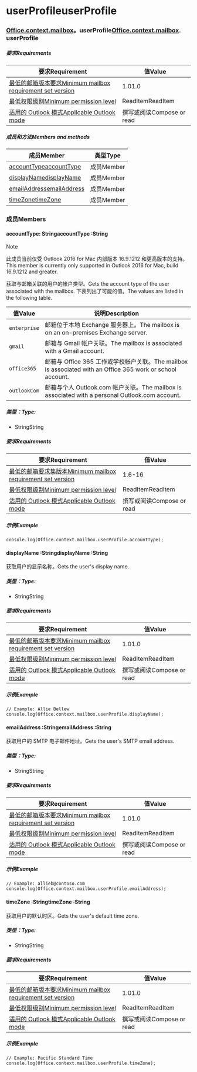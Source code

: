 
# <a name="userprofile"></a><span data-ttu-id="a12ab-101">userProfile</span><span class="sxs-lookup"><span data-stu-id="a12ab-101">userProfile</span></span>

### <span data-ttu-id="a12ab-p101">[Office](Office.md)[.context](Office.context.md)[.mailbox](Office.context.mailbox.md)。userProfile</span><span class="sxs-lookup"><span data-stu-id="a12ab-p101">[Office](Office.md)[.context](Office.context.md)[.mailbox](Office.context.mailbox.md). userProfile</span></span>

##### <a name="requirements"></a><span data-ttu-id="a12ab-104">要求</span><span class="sxs-lookup"><span data-stu-id="a12ab-104">Requirements</span></span>

|<span data-ttu-id="a12ab-105">要求</span><span class="sxs-lookup"><span data-stu-id="a12ab-105">Requirement</span></span>| <span data-ttu-id="a12ab-106">值</span><span class="sxs-lookup"><span data-stu-id="a12ab-106">Value</span></span>|
|---|---|
|[<span data-ttu-id="a12ab-107">最低的邮箱版本要求</span><span class="sxs-lookup"><span data-stu-id="a12ab-107">Minimum mailbox requirement set version</span></span>](/javascript/office/requirement-sets/outlook-api-requirement-sets)| <span data-ttu-id="a12ab-108">1.0</span><span class="sxs-lookup"><span data-stu-id="a12ab-108">1.0</span></span>|
|[<span data-ttu-id="a12ab-109">最低权限级别</span><span class="sxs-lookup"><span data-stu-id="a12ab-109">Minimum permission level</span></span>](https://docs.microsoft.com/outlook/add-ins/understanding-outlook-add-in-permissions)| <span data-ttu-id="a12ab-110">ReadItem</span><span class="sxs-lookup"><span data-stu-id="a12ab-110">ReadItem</span></span>|
|[<span data-ttu-id="a12ab-111">适用的 Outlook 模式</span><span class="sxs-lookup"><span data-stu-id="a12ab-111">Applicable Outlook mode</span></span>](https://docs.microsoft.com/outlook/add-ins/#extension-points)| <span data-ttu-id="a12ab-112">撰写或阅读</span><span class="sxs-lookup"><span data-stu-id="a12ab-112">Compose or read</span></span>|

##### <a name="members-and-methods"></a><span data-ttu-id="a12ab-113">成员和方法</span><span class="sxs-lookup"><span data-stu-id="a12ab-113">Members and methods</span></span>

| <span data-ttu-id="a12ab-114">成员</span><span class="sxs-lookup"><span data-stu-id="a12ab-114">Member</span></span> | <span data-ttu-id="a12ab-115">类型</span><span class="sxs-lookup"><span data-stu-id="a12ab-115">Type</span></span> |
|--------|------|
| [<span data-ttu-id="a12ab-116">accountType</span><span class="sxs-lookup"><span data-stu-id="a12ab-116">accountType</span></span>](#accounttype-string) | <span data-ttu-id="a12ab-117">成员</span><span class="sxs-lookup"><span data-stu-id="a12ab-117">Member</span></span> |
| [<span data-ttu-id="a12ab-118">displayName</span><span class="sxs-lookup"><span data-stu-id="a12ab-118">displayName</span></span>](#displayname-string) | <span data-ttu-id="a12ab-119">成员</span><span class="sxs-lookup"><span data-stu-id="a12ab-119">Member</span></span> |
| [<span data-ttu-id="a12ab-120">emailAddress</span><span class="sxs-lookup"><span data-stu-id="a12ab-120">emailAddress</span></span>](#emailaddress-string) | <span data-ttu-id="a12ab-121">成员</span><span class="sxs-lookup"><span data-stu-id="a12ab-121">Member</span></span> |
| [<span data-ttu-id="a12ab-122">timeZone</span><span class="sxs-lookup"><span data-stu-id="a12ab-122">timeZone</span></span>](#timezone-string) | <span data-ttu-id="a12ab-123">成员</span><span class="sxs-lookup"><span data-stu-id="a12ab-123">Member</span></span> |

### <a name="members"></a><span data-ttu-id="a12ab-124">成员</span><span class="sxs-lookup"><span data-stu-id="a12ab-124">Members</span></span>

####  <a name="accounttype-string"></a><span data-ttu-id="a12ab-125">accountType: String</span><span class="sxs-lookup"><span data-stu-id="a12ab-125">accountType :String</span></span>

> [!NOTE]
> <span data-ttu-id="a12ab-126">此成员当前仅受 Outlook 2016 for Mac  内部版本 16.9.1212 和更高版本的支持。</span><span class="sxs-lookup"><span data-stu-id="a12ab-126">This member is currently only supported in Outlook 2016 for Mac, build 16.9.1212 and greater.</span></span>

<span data-ttu-id="a12ab-127">获取与邮箱关联的用户的帐户类型。</span><span class="sxs-lookup"><span data-stu-id="a12ab-127">Gets the account type of the user associated with the mailbox.</span></span> <span data-ttu-id="a12ab-128">下表列出了可能的值。</span><span class="sxs-lookup"><span data-stu-id="a12ab-128">The values are listed in the following table.</span></span>

| <span data-ttu-id="a12ab-129">值</span><span class="sxs-lookup"><span data-stu-id="a12ab-129">Value</span></span> | <span data-ttu-id="a12ab-130">说明</span><span class="sxs-lookup"><span data-stu-id="a12ab-130">Description</span></span> |
|-------|-------------|
| `enterprise` | <span data-ttu-id="a12ab-131">邮箱位于本地 Exchange 服务器上。</span><span class="sxs-lookup"><span data-stu-id="a12ab-131">The mailbox is on an on-premises Exchange server.</span></span> |
| `gmail` | <span data-ttu-id="a12ab-132">邮箱与 Gmail 帐户关联。</span><span class="sxs-lookup"><span data-stu-id="a12ab-132">The mailbox is associated with a Gmail account.</span></span> |
| `office365` | <span data-ttu-id="a12ab-133">邮箱与 Office 365 工作或学校帐户关联。</span><span class="sxs-lookup"><span data-stu-id="a12ab-133">The mailbox is associated with an Office 365 work or school account.</span></span> |
| `outlookCom` | <span data-ttu-id="a12ab-134">邮箱与个人 Outlook.com 帐户关联。</span><span class="sxs-lookup"><span data-stu-id="a12ab-134">The mailbox is associated with a personal Outlook.com account.</span></span> |

##### <a name="type"></a><span data-ttu-id="a12ab-135">类型：</span><span class="sxs-lookup"><span data-stu-id="a12ab-135">Type:</span></span>

*   <span data-ttu-id="a12ab-136">String</span><span class="sxs-lookup"><span data-stu-id="a12ab-136">String</span></span>

##### <a name="requirements"></a><span data-ttu-id="a12ab-137">要求</span><span class="sxs-lookup"><span data-stu-id="a12ab-137">Requirements</span></span>

|<span data-ttu-id="a12ab-138">要求</span><span class="sxs-lookup"><span data-stu-id="a12ab-138">Requirement</span></span>| <span data-ttu-id="a12ab-139">值</span><span class="sxs-lookup"><span data-stu-id="a12ab-139">Value</span></span>|
|---|---|
|[<span data-ttu-id="a12ab-140">最低的邮箱要求集版本</span><span class="sxs-lookup"><span data-stu-id="a12ab-140">Minimum mailbox requirement set version</span></span>](/javascript/office/requirement-sets/outlook-api-requirement-sets)| <span data-ttu-id="a12ab-141">1.6</span><span class="sxs-lookup"><span data-stu-id="a12ab-141">-16</span></span> |
|[<span data-ttu-id="a12ab-142">最低权限级别</span><span class="sxs-lookup"><span data-stu-id="a12ab-142">Minimum permission level</span></span>](https://docs.microsoft.com/outlook/add-ins/understanding-outlook-add-in-permissions)| <span data-ttu-id="a12ab-143">ReadItem</span><span class="sxs-lookup"><span data-stu-id="a12ab-143">ReadItem</span></span>|
|[<span data-ttu-id="a12ab-144">适用的 Outlook 模式</span><span class="sxs-lookup"><span data-stu-id="a12ab-144">Applicable Outlook mode</span></span>](https://docs.microsoft.com/outlook/add-ins/#extension-points)| <span data-ttu-id="a12ab-145">撰写或阅读</span><span class="sxs-lookup"><span data-stu-id="a12ab-145">Compose or read</span></span>|

##### <a name="example"></a><span data-ttu-id="a12ab-146">示例</span><span class="sxs-lookup"><span data-stu-id="a12ab-146">Example</span></span>

```
console.log(Office.context.mailbox.userProfile.accountType);
```

####  <a name="displayname-string"></a><span data-ttu-id="a12ab-147">displayName :String</span><span class="sxs-lookup"><span data-stu-id="a12ab-147">displayName :String</span></span>

<span data-ttu-id="a12ab-148">获取用户的显示名称。</span><span class="sxs-lookup"><span data-stu-id="a12ab-148">Gets the user's display name.</span></span>

##### <a name="type"></a><span data-ttu-id="a12ab-149">类型：</span><span class="sxs-lookup"><span data-stu-id="a12ab-149">Type:</span></span>

*   <span data-ttu-id="a12ab-150">String</span><span class="sxs-lookup"><span data-stu-id="a12ab-150">String</span></span>

##### <a name="requirements"></a><span data-ttu-id="a12ab-151">要求</span><span class="sxs-lookup"><span data-stu-id="a12ab-151">Requirements</span></span>

|<span data-ttu-id="a12ab-152">要求</span><span class="sxs-lookup"><span data-stu-id="a12ab-152">Requirement</span></span>| <span data-ttu-id="a12ab-153">值</span><span class="sxs-lookup"><span data-stu-id="a12ab-153">Value</span></span>|
|---|---|
|[<span data-ttu-id="a12ab-154">最低的邮箱版本要求</span><span class="sxs-lookup"><span data-stu-id="a12ab-154">Minimum mailbox requirement set version</span></span>](/javascript/office/requirement-sets/outlook-api-requirement-sets)| <span data-ttu-id="a12ab-155">1.0</span><span class="sxs-lookup"><span data-stu-id="a12ab-155">1.0</span></span>|
|[<span data-ttu-id="a12ab-156">最低权限级别</span><span class="sxs-lookup"><span data-stu-id="a12ab-156">Minimum permission level</span></span>](https://docs.microsoft.com/outlook/add-ins/understanding-outlook-add-in-permissions)| <span data-ttu-id="a12ab-157">ReadItem</span><span class="sxs-lookup"><span data-stu-id="a12ab-157">ReadItem</span></span>|
|[<span data-ttu-id="a12ab-158">适用的 Outlook 模式</span><span class="sxs-lookup"><span data-stu-id="a12ab-158">Applicable Outlook mode</span></span>](https://docs.microsoft.com/outlook/add-ins/#extension-points)| <span data-ttu-id="a12ab-159">撰写或阅读</span><span class="sxs-lookup"><span data-stu-id="a12ab-159">Compose or read</span></span>|

##### <a name="example"></a><span data-ttu-id="a12ab-160">示例</span><span class="sxs-lookup"><span data-stu-id="a12ab-160">Example</span></span>

```
// Example: Allie Bellew
console.log(Office.context.mailbox.userProfile.displayName);
```

####  <a name="emailaddress-string"></a><span data-ttu-id="a12ab-161">emailAddress :String</span><span class="sxs-lookup"><span data-stu-id="a12ab-161">emailAddress :String</span></span>

<span data-ttu-id="a12ab-162">获取用户的 SMTP 电子邮件地址。</span><span class="sxs-lookup"><span data-stu-id="a12ab-162">Gets the user's SMTP email address.</span></span>

##### <a name="type"></a><span data-ttu-id="a12ab-163">类型：</span><span class="sxs-lookup"><span data-stu-id="a12ab-163">Type:</span></span>

*   <span data-ttu-id="a12ab-164">String</span><span class="sxs-lookup"><span data-stu-id="a12ab-164">String</span></span>

##### <a name="requirements"></a><span data-ttu-id="a12ab-165">要求</span><span class="sxs-lookup"><span data-stu-id="a12ab-165">Requirements</span></span>

|<span data-ttu-id="a12ab-166">要求</span><span class="sxs-lookup"><span data-stu-id="a12ab-166">Requirement</span></span>| <span data-ttu-id="a12ab-167">值</span><span class="sxs-lookup"><span data-stu-id="a12ab-167">Value</span></span>|
|---|---|
|[<span data-ttu-id="a12ab-168">最低的邮箱版本要求</span><span class="sxs-lookup"><span data-stu-id="a12ab-168">Minimum mailbox requirement set version</span></span>](/javascript/office/requirement-sets/outlook-api-requirement-sets)| <span data-ttu-id="a12ab-169">1.0</span><span class="sxs-lookup"><span data-stu-id="a12ab-169">1.0</span></span>|
|[<span data-ttu-id="a12ab-170">最低权限级别</span><span class="sxs-lookup"><span data-stu-id="a12ab-170">Minimum permission level</span></span>](https://docs.microsoft.com/outlook/add-ins/understanding-outlook-add-in-permissions)| <span data-ttu-id="a12ab-171">ReadItem</span><span class="sxs-lookup"><span data-stu-id="a12ab-171">ReadItem</span></span>|
|[<span data-ttu-id="a12ab-172">适用的 Outlook 模式</span><span class="sxs-lookup"><span data-stu-id="a12ab-172">Applicable Outlook mode</span></span>](https://docs.microsoft.com/outlook/add-ins/#extension-points)| <span data-ttu-id="a12ab-173">撰写或阅读</span><span class="sxs-lookup"><span data-stu-id="a12ab-173">Compose or read</span></span>|

##### <a name="example"></a><span data-ttu-id="a12ab-174">示例</span><span class="sxs-lookup"><span data-stu-id="a12ab-174">Example</span></span>

```
// Example: allieb@contoso.com
console.log(Office.context.mailbox.userProfile.emailAddress);
```

####  <a name="timezone-string"></a><span data-ttu-id="a12ab-175">timeZone :String</span><span class="sxs-lookup"><span data-stu-id="a12ab-175">timeZone :String</span></span>

<span data-ttu-id="a12ab-176">获取用户的默认时区。</span><span class="sxs-lookup"><span data-stu-id="a12ab-176">Gets the user's default time zone.</span></span>

##### <a name="type"></a><span data-ttu-id="a12ab-177">类型：</span><span class="sxs-lookup"><span data-stu-id="a12ab-177">Type:</span></span>

*   <span data-ttu-id="a12ab-178">String</span><span class="sxs-lookup"><span data-stu-id="a12ab-178">String</span></span>

##### <a name="requirements"></a><span data-ttu-id="a12ab-179">要求</span><span class="sxs-lookup"><span data-stu-id="a12ab-179">Requirements</span></span>

|<span data-ttu-id="a12ab-180">要求</span><span class="sxs-lookup"><span data-stu-id="a12ab-180">Requirement</span></span>| <span data-ttu-id="a12ab-181">值</span><span class="sxs-lookup"><span data-stu-id="a12ab-181">Value</span></span>|
|---|---|
|[<span data-ttu-id="a12ab-182">最低的邮箱版本要求</span><span class="sxs-lookup"><span data-stu-id="a12ab-182">Minimum mailbox requirement set version</span></span>](/javascript/office/requirement-sets/outlook-api-requirement-sets)| <span data-ttu-id="a12ab-183">1.0</span><span class="sxs-lookup"><span data-stu-id="a12ab-183">1.0</span></span>|
|[<span data-ttu-id="a12ab-184">最低权限级别</span><span class="sxs-lookup"><span data-stu-id="a12ab-184">Minimum permission level</span></span>](https://docs.microsoft.com/outlook/add-ins/understanding-outlook-add-in-permissions)| <span data-ttu-id="a12ab-185">ReadItem</span><span class="sxs-lookup"><span data-stu-id="a12ab-185">ReadItem</span></span>|
|[<span data-ttu-id="a12ab-186">适用的 Outlook 模式</span><span class="sxs-lookup"><span data-stu-id="a12ab-186">Applicable Outlook mode</span></span>](https://docs.microsoft.com/outlook/add-ins/#extension-points)| <span data-ttu-id="a12ab-187">撰写或阅读</span><span class="sxs-lookup"><span data-stu-id="a12ab-187">Compose or read</span></span>|

##### <a name="example"></a><span data-ttu-id="a12ab-188">示例</span><span class="sxs-lookup"><span data-stu-id="a12ab-188">Example</span></span>

```
// Example: Pacific Standard Time
console.log(Office.context.mailbox.userProfile.timeZone);
```